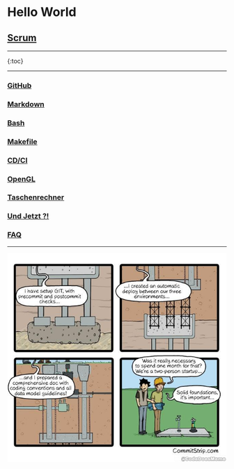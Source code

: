 # Hello World

## [Scrum](scrum.md)  

_______________

{:toc}

_______________

### [GitHub](github.md)

### [Markdown](markdown.md)

### [Bash](bash.md)

### [Makefile](makefile.md)

### [CD/CI](pipeline.md)

### [OpenGL](opengl.md)

### [Taschenrechner](taschenrechner.md)

### [Und Jetzt ?!](fazit.md)

### [FAQ](faq.md)

_______________

![Foundations are important](assets/pictures/fundation-meme.jpg)